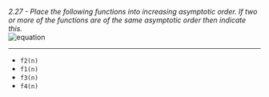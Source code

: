 *2.27 - Place the following functions into increasing asymptotic order. If two or more of the functions are of the same asymptotic order then indicate this.*  
![equation](https://github.com/jonathantorres/adm/blob/master/ch2/img/2-27.png)
***
- `f2(n)`
- `f1(n)`
- `f3(n)`
- `f4(n)`
